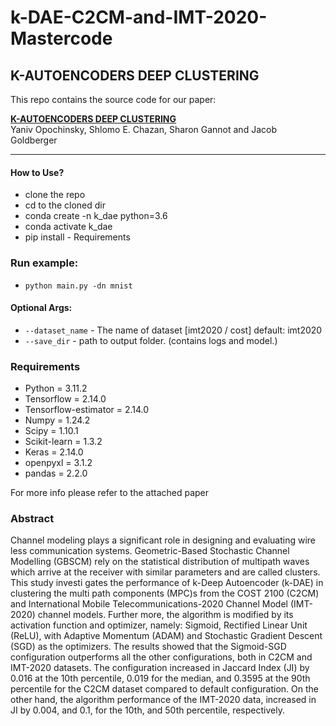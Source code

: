 # k-DAE-C2CM-and-IMT-2020-Mastercode
K-AUTOENCODERS DEEP CLUSTERING
---------------------------------------------------------------
This repo contains the source code for our paper:

[**K-AUTOENCODERS DEEP CLUSTERING**](http://www.eng.biu.ac.il/goldbej/files/2020/02/ICASSP_2020_Yaniv.pdf) 
<br>
Yaniv Opochinsky, Shlomo E. Chazan, Sharon Gannot and Jacob Goldberger





---------------------------------------------------------------  
#### How to Use?
* clone the repo
* cd to the cloned dir 
* conda create -n k_dae python=3.6 
* conda activate k_dae 
* pip install - Requirements


### Run example: 
* `python main.py -dn mnist` 

#### Optional Args: 

* `--dataset_name` - The name of dataset [imt2020 / cost] default: imt2020
* `--save_dir` - path to output folder. (contains logs and model.)

### Requirements
* Python = 3.11.2
* Tensorflow = 2.14.0
* Tensorflow-estimator = 2.14.0
* Numpy = 1.24.2
* Scipy = 1.10.1
* Scikit-learn = 1.3.2
* Keras = 2.14.0
* openpyxl = 3.1.2
* pandas = 2.2.0

For more info please refer to the attached paper

### Abstract 
Channel modeling plays a significant role in designing and evaluating wire
less communication systems. Geometric-Based Stochastic Channel Modelling
 (GBSCM) rely on the statistical distribution of multipath waves which arrive at
 the receiver with similar parameters and are called clusters. This study investi
gates the performance of k-Deep Autoencoder (k-DAE) in clustering the multi
path components (MPC)s from the COST 2100 (C2CM) and International Mobile
 Telecommunications-2020 Channel Model (IMT-2020) channel models. Further
more, the algorithm is modified by its activation function and optimizer, namely:
 Sigmoid, Rectified Linear Unit (ReLU), with Adaptive Momentum (ADAM) and
 Stochastic Gradient Descent (SGD) as the optimizers. The results showed that the
 Sigmoid-SGD configuration outperforms all the other configurations, both in C2CM
 and IMT-2020 datasets. The configuration increased in Jaccard Index (JI) by 0.016
 at the 10th percentile, 0.019 for the median, and 0.3595 at the 90th percentile
 for the C2CM dataset compared to default configuration. On the other hand, the
 algorithm performance of the IMT-2020 data, increased in JI by 0.004, and 0.1, for
 the 10th, and 50th percentile, respectively.
